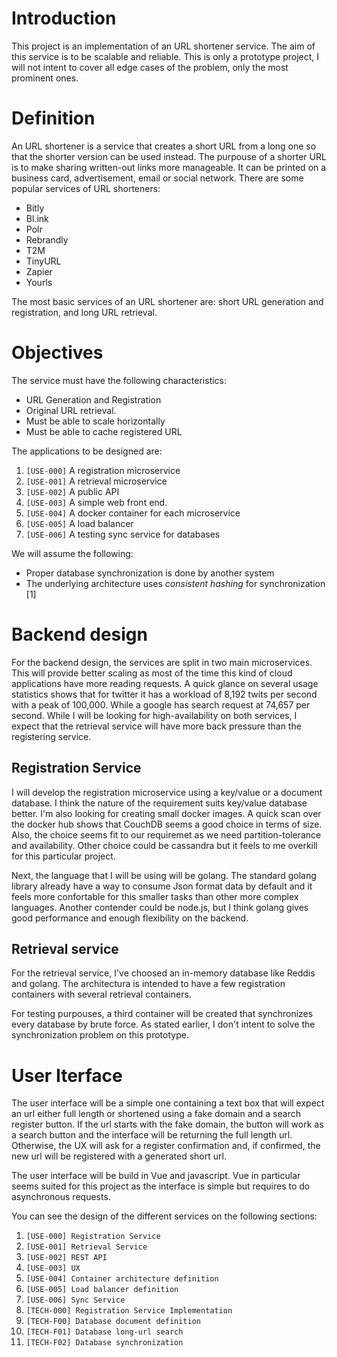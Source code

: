 # Introduction
This project is an implementation of an URL shortener service. The aim of
this service is to be scalable and reliable. This is only a prototype project, I
will not intent to cover all edge cases of the problem, only the most
prominent ones.

# Definition
An URL shortener is a service that creates a short URL from a long one so
that the shorter version can be used instead. The purpouse of a shorter URL
is to make sharing written-out links more manageable. It can be printed on a
business card, advertisement, email or social network. There are some popular
services of URL shorteners:

+ Bitly
+ Bl.ink
+ Polr
+ Rebrandly
+ T2M
+ TinyURL
+ Zapier
+ Yourls

The most basic services of an URL shortener are: short URL generation and
registration, and long URL retrieval.

# Objectives
The service must have the following characteristics:
    
+ URL Generation and Registration
+ Original URL retrieval.
+ Must be able to scale horizontally
+ Must be able to cache registered URL

The applications to be designed are:

1. `[USE-000]` A registration microservice
2. `[USE-001]` A retrieval microservice
3. `[USE-002]` A public API
4. `[USE-003]` A simple web front end.
5. `[USE-004]` A docker container for each microservice
6. `[USE-005]` A load balancer
7. `[USE-006]` A testing sync service for databases

We will assume the following:
    
+ Proper database synchronization is done by another system
+ The underlying architecture uses *consistent hashing* for synchronization [1]

# Backend design
For the backend design, the services are split in two main microservices.
This will provide better scaling as most of the time this kind of cloud
applications have more reading requests. A quick glance on several usage
statistics shows that for twitter it has a workload of 8,192 twits per second
with a peak of 100,000. While a google has search request at 74,657 per
second. While I will be looking for high-availability on both services, I
expect that the retrieval service will have more back pressure than the
registering service.


## Registration Service
I will develop the registration microservice using a key/value or a document
database. I think the nature of the requirement suits key/value database
better. I'm also looking for creating small docker images. A quick scan over
the docker hub shows that CouchDB seems a good choice in terms of size. Also,
the choice seems fit to our requiremet as we need partition-tolerance and
availability. Other choice could be cassandra but it feels to me overkill for
this particular project.

Next, the language that I will be using will be golang. The standard golang
library already have a way to consume Json format data by default and it
feels more confortable for this smaller tasks than other more complex
languages. Another contender could be node.js, but I think golang gives good
performance and enough flexibility on the backend.

## Retrieval service
For the retrieval service, I've choosed an in-memory database like Reddis and
golang. The architectura is intended to have a few registration containers
with several retrieval containers.

For testing purpouses, a third container will be created that synchronizes 
every database by brute force. As stated earlier, I don't intent to solve
the synchronization problem on this prototype.

# User Iterface
The user interface will be a simple one containing a text box that will
expect an url either full length or shortened using a fake domain and a
search register button. If the url starts with the fake domain, the button
will work as a search button and the interface will be returning the full
length url. Otherwise, the UX will ask for a register confirmation and, if
confirmed, the new url will be registered with a generated short url.

The user interface will be build in Vue and javascript. Vue in particular
seems suited for this project as the interface is simple but requires 
to do asynchronous requests. 

You can see the design of the different services on the following sections:

1. `[USE-000] Registration Service`
2. `[USE-001] Retrieval Service`
3. `[USE-002] REST API`
4. `[USE-003] UX`
5. `[USE-004] Container architecture definition`
6. `[USE-005] Load balancer definition`
7. `[USE-006] Sync Service`
1. `[TECH-000] Registration Service Implementation`
1. `[TECH-F00] Database document definition`
1. `[TECH-F01] Database long-url search`
1. `[TECH-F02] Database synchronization`